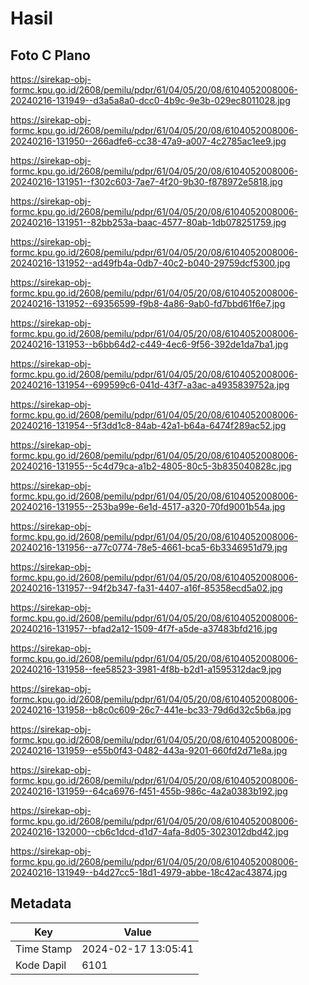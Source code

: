 # Hasil

## Foto C Plano

https://sirekap-obj-formc.kpu.go.id/2608/pemilu/pdpr/61/04/05/20/08/6104052008006-20240216-131949--d3a5a8a0-dcc0-4b9c-9e3b-029ec8011028.jpg

https://sirekap-obj-formc.kpu.go.id/2608/pemilu/pdpr/61/04/05/20/08/6104052008006-20240216-131950--266adfe6-cc38-47a9-a007-4c2785ac1ee9.jpg

https://sirekap-obj-formc.kpu.go.id/2608/pemilu/pdpr/61/04/05/20/08/6104052008006-20240216-131951--f302c603-7ae7-4f20-9b30-f878972e5818.jpg

https://sirekap-obj-formc.kpu.go.id/2608/pemilu/pdpr/61/04/05/20/08/6104052008006-20240216-131951--82bb253a-baac-4577-80ab-1db078251759.jpg

https://sirekap-obj-formc.kpu.go.id/2608/pemilu/pdpr/61/04/05/20/08/6104052008006-20240216-131952--ad49fb4a-0db7-40c2-b040-29759dcf5300.jpg

https://sirekap-obj-formc.kpu.go.id/2608/pemilu/pdpr/61/04/05/20/08/6104052008006-20240216-131952--69356599-f9b8-4a86-9ab0-fd7bbd61f6e7.jpg

https://sirekap-obj-formc.kpu.go.id/2608/pemilu/pdpr/61/04/05/20/08/6104052008006-20240216-131953--b6bb64d2-c449-4ec6-9f56-392de1da7ba1.jpg

https://sirekap-obj-formc.kpu.go.id/2608/pemilu/pdpr/61/04/05/20/08/6104052008006-20240216-131954--699599c6-041d-43f7-a3ac-a4935839752a.jpg

https://sirekap-obj-formc.kpu.go.id/2608/pemilu/pdpr/61/04/05/20/08/6104052008006-20240216-131954--5f3dd1c8-84ab-42a1-b64a-6474f289ac52.jpg

https://sirekap-obj-formc.kpu.go.id/2608/pemilu/pdpr/61/04/05/20/08/6104052008006-20240216-131955--5c4d79ca-a1b2-4805-80c5-3b835040828c.jpg

https://sirekap-obj-formc.kpu.go.id/2608/pemilu/pdpr/61/04/05/20/08/6104052008006-20240216-131955--253ba99e-6e1d-4517-a320-70fd9001b54a.jpg

https://sirekap-obj-formc.kpu.go.id/2608/pemilu/pdpr/61/04/05/20/08/6104052008006-20240216-131956--a77c0774-78e5-4661-bca5-6b3346951d79.jpg

https://sirekap-obj-formc.kpu.go.id/2608/pemilu/pdpr/61/04/05/20/08/6104052008006-20240216-131957--94f2b347-fa31-4407-a16f-85358ecd5a02.jpg

https://sirekap-obj-formc.kpu.go.id/2608/pemilu/pdpr/61/04/05/20/08/6104052008006-20240216-131957--bfad2a12-1509-4f7f-a5de-a37483bfd216.jpg

https://sirekap-obj-formc.kpu.go.id/2608/pemilu/pdpr/61/04/05/20/08/6104052008006-20240216-131958--fee58523-3981-4f8b-b2d1-a1595312dac9.jpg

https://sirekap-obj-formc.kpu.go.id/2608/pemilu/pdpr/61/04/05/20/08/6104052008006-20240216-131958--b8c0c609-26c7-441e-bc33-79d6d32c5b6a.jpg

https://sirekap-obj-formc.kpu.go.id/2608/pemilu/pdpr/61/04/05/20/08/6104052008006-20240216-131959--e55b0f43-0482-443a-9201-660fd2d71e8a.jpg

https://sirekap-obj-formc.kpu.go.id/2608/pemilu/pdpr/61/04/05/20/08/6104052008006-20240216-131959--64ca6976-f451-455b-986c-4a2a0383b192.jpg

https://sirekap-obj-formc.kpu.go.id/2608/pemilu/pdpr/61/04/05/20/08/6104052008006-20240216-132000--cb6c1dcd-d1d7-4afa-8d05-3023012dbd42.jpg

https://sirekap-obj-formc.kpu.go.id/2608/pemilu/pdpr/61/04/05/20/08/6104052008006-20240216-131949--b4d27cc5-18d1-4979-abbe-18c42ac43874.jpg


## Metadata

| Key        | Value               |
| ---------- | ------------------- |
| Time Stamp | 2024-02-17 13:05:41 |
| Kode Dapil | 6101                |




